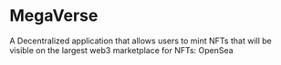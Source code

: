 # MegaVerse

A Decentralized application that allows users to mint NFTs that will be visible on the largest web3 marketplace for NFTs: OpenSea

